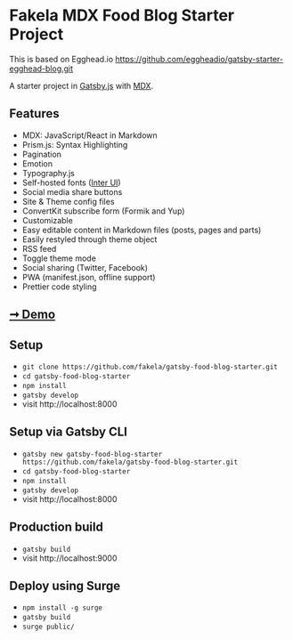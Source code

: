 # Fakela MDX Food Blog Starter Project

This is based on Egghead.io https://github.com/eggheadio/gatsby-starter-egghead-blog.git


A starter project in [Gatsby.js](https://www.gatsbyjs.org/) with [MDX](https://github.com/mdx-js/mdx).


## Features

- MDX: JavaScript/React in Markdown
- Prism.js: Syntax Highlighting
- Pagination
- Emotion
- Typography.js
- Self-hosted fonts ([Inter UI](https://rsms.me/inter/))
- Social media share buttons
- Site & Theme config files
- ConvertKit subscribe form (Formik and Yup)
- Customizable
- Easy editable content in Markdown files (posts, pages and parts)
- Easily restyled through theme object
- RSS feed
- Toggle theme mode
- Social sharing (Twitter, Facebook)
- PWA (manifest.json, offline support)
- Prettier code styling

## [➞ Demo](http://gatsby-fakela-food-blog.surge.sh/)

## Setup

- `git clone https://github.com/fakela/gatsby-food-blog-starter.git`
- `cd gatsby-food-blog-starter`
- `npm install`
- `gatsby develop`
- visit http://localhost:8000

## Setup via Gatsby CLI

- `gatsby new gatsby-food-blog-starter https://github.com/fakela/gatsby-food-blog-starter.git`
- `cd gatsby-food-blog-starter`
- `npm install`
- `gatsby develop`
- visit http://localhost:8000

## Production build
- `gatsby build `
- visit http://localhost:9000

## Deploy using Surge
- `npm install -g surge`
- `gatsby build`
- `surge public/`
